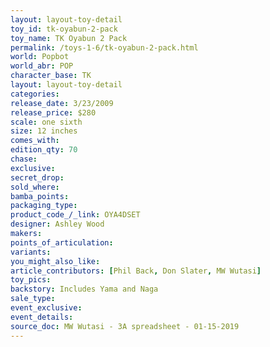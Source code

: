 ```yaml
---
layout: layout-toy-detail 
toy_id: tk-oyabun-2-pack
toy_name: TK Oyabun 2 Pack
permalink: /toys-1-6/tk-oyabun-2-pack.html
world: Popbot
world_abr: POP
character_base: TK
layout: layout-toy-detail
categories: 
release_date: 3/23/2009
release_price: $280 
scale: one sixth
size: 12 inches
comes_with: 
edition_qty: 70
chase: 
exclusive: 
secret_drop: 
sold_where: 
bamba_points: 
packaging_type: 
product_code_/_link: OYA4DSET
designer: Ashley Wood
makers: 
points_of_articulation: 
variants: 
you_might_also_like: 
article_contributors: [Phil Back, Don Slater, MW Wutasi]
toy_pics: 
backstory: Includes Yama and Naga
sale_type: 
event_exclusive: 
event_details: 
source_doc: MW Wutasi - 3A spreadsheet - 01-15-2019
---
```

